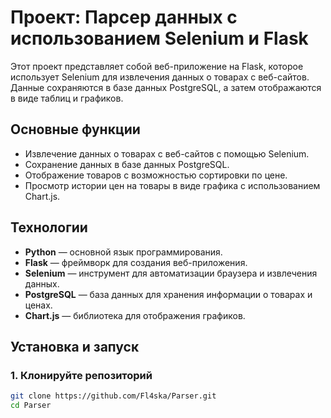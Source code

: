 # Проект: Парсер данных с использованием Selenium и Flask

Этот проект представляет собой веб-приложение на Flask, которое использует Selenium для извлечения данных о товарах с веб-сайтов. Данные сохраняются в базе данных PostgreSQL, а затем отображаются в виде таблиц и графиков.

## Основные функции

- Извлечение данных о товарах с веб-сайтов с помощью Selenium.
- Сохранение данных в базе данных PostgreSQL.
- Отображение товаров с возможностью сортировки по цене.
- Просмотр истории цен на товары в виде графика с использованием Chart.js.

## Технологии

- **Python** — основной язык программирования.
- **Flask** — фреймворк для создания веб-приложения.
- **Selenium** — инструмент для автоматизации браузера и извлечения данных.
- **PostgreSQL** — база данных для хранения информации о товарах и ценах.
- **Chart.js** — библиотека для отображения графиков.

## Установка и запуск

### 1. Клонируйте репозиторий

```bash
git clone https://github.com/Fl4ska/Parser.git
cd Parser